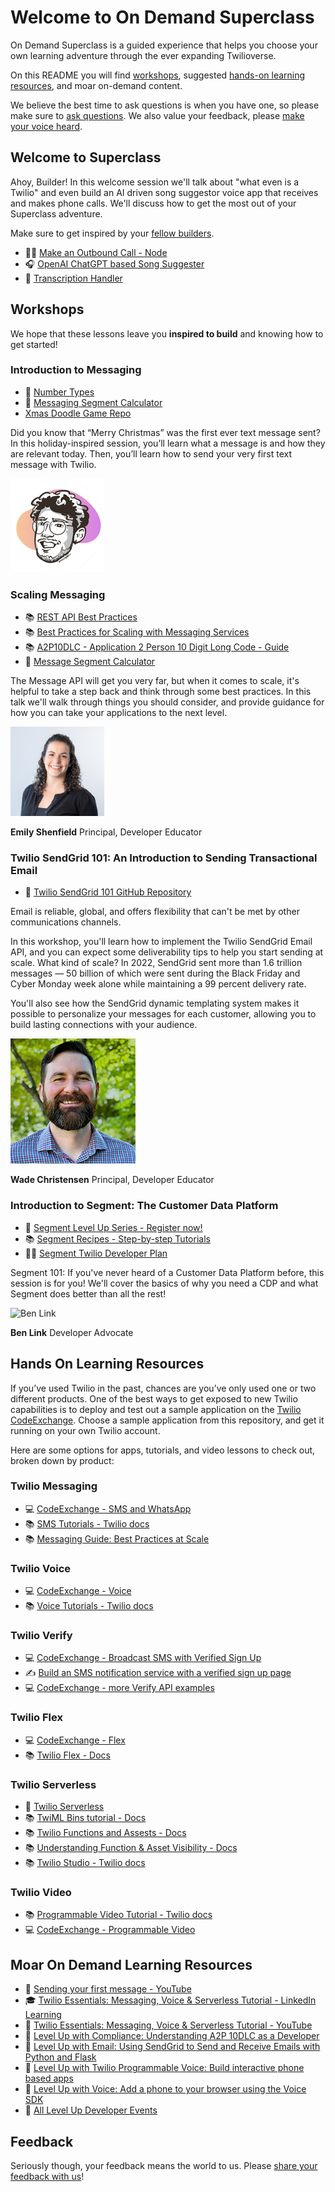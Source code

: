 # Welcome to On Demand Superclass

On Demand Superclass is a guided experience that helps you choose your own learning adventure through the ever expanding Twilioverse.

On this README you will find [workshops](#workshops), suggested [hands-on learning resources](#hands-on-learning-resources), and moar on-demand content.

We believe the best time to ask questions is when you have one, so please make sure to [ask questions](https://twil.io/ask-questions). We also value your feedback, please [make your voice heard](https://airtable.com/shrQAaE9sy3zdrgoD).

## Welcome to Superclass

Ahoy, Builder! In this welcome session we'll talk about "what even is a Twilio" and even build an AI driven song suggestor voice app that receives and makes phone calls. We'll discuss how to get the most out of your Superclass adventure.

Make sure to get inspired by your [fellow builders](https://customers.twilio.com/).

- 👩‍💻 [Make an Outbound Call - Node](./welcome/outbound.js)
- 🎧 [OpenAI ChatGPT based Song Suggester](./welcome/functions/suggest.js)
- 📲 [Transcription Handler](./welcome/functions/handle-transcription.js)

## Workshops

We hope that these lessons leave you **inspired to build** and knowing how to get started!  

### Introduction to Messaging

- 📱 [Number Types](https://interactive.twilio.com/numbers-test)
- 🧮 [Messaging Segment Calculator](https://twiliodeved.github.io/message-segment-calculator/)
- [Xmas Doodle Game Repo](https://github.com/anthonyjdella/twilio-christmas-doodle-guess)

Did you know that “Merry Christmas” was the first ever text message sent? In this holiday-inspired session, you’ll learn what a message is and how they are relevant today. Then, you’ll learn how to send your very first text message with Twilio.

![Anthony Dellavecchia](./images/speakers/anthony.png)

### Scaling Messaging

- 📚 [REST API Best Practices](https://www.twilio.com/docs/usage/rest-api-best-practices)
- 📚 [Best Practices for Scaling with Messaging Services](https://www.twilio.com/docs/messaging/guides/best-practices-at-scale)
- 📚 [A2P10DLC - Application 2 Person 10 Digit Long Code - Guide](https://www.twilio.com/docs/sms/a2p-10dlc)
- 🧮 [Message Segment Calculator](https://twiliodeved.github.io/message-segment-calculator/)

The Message API will get you very far, but when it comes to scale, it's helpful to take a step back and think through some best practices. In this talk we'll walk through things you should consider, and provide guidance for how you can take your applications to the next level.

![Emily Shenfield](./images/speakers/emily.png)

**Emily Shenfield**
Principal, Developer Educator

### Twilio SendGrid 101: An Introduction to Sending Transactional Email

- 👀 [Twilio SendGrid 101 GitHub Repository](https://github.com/TwilioDevEd/twilio_sendgrid_101)

Email is reliable, global, and offers flexibility that can't be met by other communications channels.

In this workshop, you'll learn how to implement the Twilio SendGrid Email API, and you can expect some deliverability tips to help you start sending at scale. What kind of scale? In 2022, SendGrid sent more than 1.6 trillion messages — 50 billion of which were sent during the Black Friday and Cyber Monday week alone while maintaining a 99 percent delivery rate.

You'll also see how the SendGrid dynamic templating system makes it possible to personalize your messages for each customer, allowing you to build lasting connections with your audience.

![Wade Christensen](./images/speakers/wade.png)

**Wade Christensen**
Principal, Developer Educator

### Introduction to Segment: The Customer Data Platform

- 📆 [Segment Level Up Series - Register now!](https://twil.io/lu-segment-series)
- 📚 [Segment Recipes - Step-by-step Tutorials](https://segment.com/recipes/)
- 🙋‍♂️ [Segment Twilio Developer Plan](https://segment.com/twilio-developer-plan/)

Segment 101: If you've never heard of a Customer Data Platform before, this session is for you! We'll cover the basics of why you need a CDP and what Segment does better than all the rest!

![Ben Link](./images/speakers/ben.png)

**Ben Link**
Developer Advocate

## Hands On Learning Resources

If you’ve used Twilio in the past, chances are you’ve only used one or two different products. One of the best ways to get exposed to new Twilio capabilities is to deploy and test out a sample application on the [Twilio CodeExchange](https://twilio.com/code-exchange). Choose a sample application from this repository, and get it running on your own Twilio account.

Here are some options for apps, tutorials, and video lessons to check out, broken down by product:

### Twilio Messaging

- 💻 [CodeExchange - SMS and WhatsApp](https://www.twilio.com/code-exchange?q=&f=sms&f=whatsapp)
- 📚 [SMS Tutorials - Twilio docs](https://www.twilio.com/docs/tutorials?filter-product=SMS)
- 📚 [Messaging Guide: Best Practices at Scale](https://www.twilio.com/docs/messaging/guides/best-practices-at-scale)

### Twilio Voice

- 💻 [CodeExchange - Voice](https://www.twilio.com/code-exchange?q=&f=voice)
- 📚 [Voice Tutorials - Twilio docs](https://www.twilio.com/docs/tutorials?filter-product=Voice)

### Twilio Verify

- 💻 [CodeExchange - Broadcast SMS with Verified Sign Up](https://www.twilio.com/code-exchange/verified-broadcast-sms)
- ✍️ [Build an SMS notification service with a verified sign up page](https://www.twilio.com/blog/verified-sms-broadcast-service-low-code)
- 💻 [CodeExchange - more Verify API examples](https://www.twilio.com/code-exchange?q=&f=verify)

### Twilio Flex

- 💻 [CodeExchange - Flex](https://www.twilio.com/code-exchange?q=&f=flex)
- 📚 [Twilio Flex - Docs](https://www.twilio.com/docs/flex)

### Twilio Serverless

- 👀 [Twilio Serverless](https://www.twilio.com/serverless)
- 📚 [TwiML Bins tutorial - Docs](https://www.twilio.com/docs/runtime/tutorials/twiml-bins)
- 📚 [Twilio Functions and Assests - Docs](https://www.twilio.com/docs/serverless/functions-assets)
- 📚 [Understanding Function & Asset Visibility - Docs](https://www.twilio.com/docs/runtime/functions-assets-api/api/understanding-visibility-public-private-and-protected-functions-and-assets)
- 📚 [Twilio Studio - Twilio docs](https://www.twilio.com/docs/studio)
  
### Twilio Video

- 📚 [Programmable Video Tutorial - Twilio docs](https://www.twilio.com/docs/video/overview#resources-for-getting-started)
- 💻 [CodeExchange - Programmable Video](https://www.twilio.com/code-exchange?q=&f=video)

## Moar On Demand Learning Resources

- 🍿 [Sending your first message - YouTube](https://twil.io/sending-your-first-message)
- 🎓 [Twilio Essentials: Messaging, Voice & Serverless Tutorial - LinkedIn Learning](https://www.linkedin.com/learning/instructors/twilio)
- 🍿 [Twilio Essentials: Messaging, Voice & Serverless Tutorial - YouTube](https://youtu.be/4jUMqutYmyE)
- 🍿 [Level Up with Compliance: Understanding A2P 10DLC as a Developer](https://interactive.twilio.com/level-up-with-compliance-understanding-A2P-10DLC-as-a-developer-live-event)
- 🍿 [Level Up with Email: Using SendGrid to Send and Receive Emails with Python and Flask](https://interactive.twilio.com/level-up-with-email-using-sendgrid-to-send-and-receive-emails-with-python-and-flask-webinar)
- 🍿 [Level Up with Twilio Programmable Voice: Build interactive phone based apps](https://ahoy.twilio.com/devgen_webinar_programmable_voice_uplevel_NAMER-1)
- 🍿 [Level Up with Voice: Add a phone to your browser using the Voice SDK](https://ahoy.twilio.com/devgen_webinar_programmable_voice_uplevel_NAMER_2-1)
- 👀 [All Level Up Developer Events](https://twil.io/levelups)

## Feedback

Seriously though, your feedback means the world to us. Please [share your feedback with us](https://airtable.com/shrQAaE9sy3zdrgoD)!
